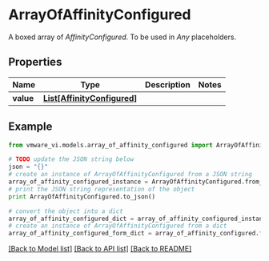 # ArrayOfAffinityConfigured

A boxed array of *AffinityConfigured*. To be used in *Any* placeholders. 

## Properties
Name | Type | Description | Notes
------------ | ------------- | ------------- | -------------
**value** | [**List[AffinityConfigured]**](AffinityConfigured.md) |  | 

## Example

```python
from vmware_vi.models.array_of_affinity_configured import ArrayOfAffinityConfigured

# TODO update the JSON string below
json = "{}"
# create an instance of ArrayOfAffinityConfigured from a JSON string
array_of_affinity_configured_instance = ArrayOfAffinityConfigured.from_json(json)
# print the JSON string representation of the object
print ArrayOfAffinityConfigured.to_json()

# convert the object into a dict
array_of_affinity_configured_dict = array_of_affinity_configured_instance.to_dict()
# create an instance of ArrayOfAffinityConfigured from a dict
array_of_affinity_configured_form_dict = array_of_affinity_configured.from_dict(array_of_affinity_configured_dict)
```
[[Back to Model list]](../README.md#documentation-for-models) [[Back to API list]](../README.md#documentation-for-api-endpoints) [[Back to README]](../README.md)


